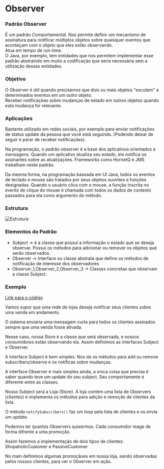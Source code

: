 # Observer

### Padrão Observer

É um padrão Comportamental. Nos permite definir um mecanismo de assinatura para notificar múltiplos objetos sobre quaisquer eventos que aconteçam com o objeto que eles estão observando.  
Atua em tempo de run-time.  
O Java, por exemplo, tem entidades que nos permitem implementar esse padrão abstraindo em muito a codificação que seria necessária sem a utilização dessas entidades.  

### Objetivo

O Observer é útil quando precisamos que dois ou mais objetos "escutem" a determinados eventos em um outro objeto.  
Receber notificações sobre mudanças de estado em outros objetos quando esta mudança for relevante.  

### Aplicações

Bastante utilizado em redes sociais, por exemplo para enviar notificações de status update da pessoa que você está seguindo. (Podendo deixar de seguir e parar de receber notificações).  

Na programação, o padrão observer é a base dos aplicativos orientados a mensagens. Quando um aplicativo atualiza seu estado, ele notifica os assinantes sobre as atualizações. Frameworks como HornetQ e JMS trabalham neste padrão.  

Da mesma forma, na programação baseada em UI Java, todos os eventos de teclado e mouse são tratados por seus objetos ouvintes e funções designadas. Quando o usuário clica com o mouse, a função inscrita no evento de clique do mouse é chamada com todos os dados de contexto passados para ela como argumento do método.  

### Estrutura
![Estrutura](https://www.thiengo.com.br/img/post/normal/jbtt0ovoqvlsllftsj1r7jkp23fedb51c7ce5e5b073a1aec55bf447871.jpg)

### Elementos do Padrão

- Subject -> é a classe que possui a informação o estado que se deseja observar. Possui os métodos para adicionar ou remover os objetos que serão observados.
- Observer -> Interface ou classe abstrata que define os métodos de notificação de interesse dos observadores
- Observer_1,Observer_2,Observer_3 ->  Classes concretas que observam a classe Subject.


### Exemplo
[Link para o código](https://github.com/Guilherme-Camillo/Padroes-de-Projeto/tree/master/Observer/Exemplo)

Vamos supor que uma rede de lojas deseja notificar seus clientes sobre uma venda em andamento.

O sistema enviaria uma mensagem curta para todos os clientes assinados sempre que uma venda fosse ativada.

Nesse caso, nossa Store é a classe que será observada, e nossos consumidores estão observando ela. Assim definimos as interfaces Subject e Observer.

A interface Subject é bem simples. Nos da os métodos para add ou remove subscribers/observe e os notificas sobre mudanças.

A interface Observer é mais simples ainda, a única coisa que precisa é saber quando teve um update do seu subject. Seu comportamente é diferente entre as classes.  

Nosso Subject será a Loja (Store). A loja contém uma lista de Observers (clientes) e implementa os métodos para adição e remoção de clientes da lista. 

O método `notifySubscribers()` faz um loop pela lista de clientes e os envia um update.  

Podemos ter quantos Observers quisermos. Cada consumidor reage de forma difrente a uma promoção.  

Assim fazemos a implementação de dois tipos de clientes: ShopaholicCustomer e PassiveCustomer  

No main definimos algumas promoçãoes em nossa loja, sendo observadas pelos nossos clientes, para ver o Observer em ação. 

